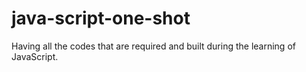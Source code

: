 # java-script-one-shot
Having all the codes that are required and built during the learning of JavaScript.
